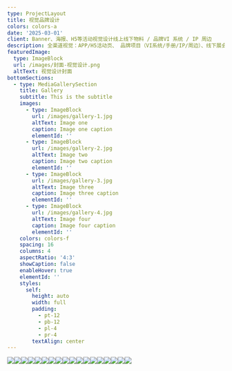 ```yaml
---
type: ProjectLayout
title: 视觉品牌设计
colors: colors-a
date: '2025-03-01'
client: Banner、海报、H5等活动视觉设计线上线下物料 / 品牌VI 系统 / IP 周边
description: 全渠道视觉：APP/H5活动页、 品牌项目（VI系统/手册/IP/周边）、线下展会活动、电商店铺视觉设计，附全案设计资产库！
featuredImage:
  type: ImageBlock
  url: /images/封面-视觉设计.png
  altText: 视觉设计封面
bottomSections:
  - type: MediaGallerySection
    title: Gallery
    subtitle: This is the subtitle
    images:
      - type: ImageBlock
        url: /images/gallery-1.jpg
        altText: Image one
        caption: Image one caption
        elementId: ''
      - type: ImageBlock
        url: /images/gallery-2.jpg
        altText: Image two
        caption: Image two caption
        elementId: ''
      - type: ImageBlock
        url: /images/gallery-3.jpg
        altText: Image three
        caption: Image three caption
        elementId: ''
      - type: ImageBlock
        url: /images/gallery-4.jpg
        altText: Image four
        caption: Image four caption
        elementId: ''
    colors: colors-f
    spacing: 16
    columns: 4
    aspectRatio: '4:3'
    showCaption: false
    enableHover: true
    elementId: ''
    styles:
      self:
        height: auto
        width: full
        padding:
          - pt-12
          - pb-12
          - pl-4
          - pr-4
        textAlign: center
---
```

![](/images/more6.png)![](/images/more5.png)![](/images/more6.png)![](/images/more5.png)![](/images/h54%20%E6%8B%B7%E8%B4%9D.png)![](/images/%E7%94%BB%E6%9D%BF%2010%20%E6%8B%B7%E8%B4%9D.png)![](/images/more6.png)![](/images/h54.png)![](/images/more2.png)![](/images/more4.png)![](/images/more7.png)![](/images/web2.png)![](/images/%E5%AD%A6%E4%B9%A0%E5%AE%9D6.png)![](/images/%E5%AD%A6%E4%B9%A0%E5%AE%9D9.png)![](/images/21%E5%B1%95%E4%BC%9A%E6%89%8B%E5%86%8C%E6%95%88%E6%9E%9C%E5%9B%BE.png)![](/images/%E5%85%8B%E6%9E%97%E6%B3%B0%E5%B0%94%E5%B1%95%E4%BC%9A%E6%89%8B%E5%86%8C%E6%95%88%E6%9E%9C%E5%9B%BE.png)![](/images/%E4%B8%87%E5%90%91%E6%96%B0%E5%85%83%E5%90%8D%E7%89%87%E6%95%88%E6%9E%9C.png)![](/images/%E5%B1%95%E4%BD%8D%E6%95%88%E6%9E%9C.jpg)
